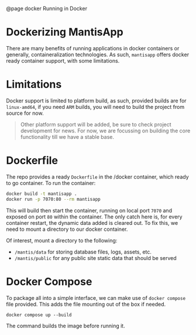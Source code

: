 @page docker Running in Docker

# Dockerizing MantisApp
There are many benefits of running applications in docker containers or generally, containeralization technologies. As such, `mantisapp` offers docker ready container support, with some limitations.

# Limitations
Docker support is limited to platform build, as such, provided builds are for `linux-amd64`, if you need `ARM` builds, you will need to build the project from source for now.
> Other platform support will be added, be sure to check project development for news. For now, we are focussing on building the core functionality till we have a stable base.

# Dockerfile
The repo provides a ready `Dockerfile` in the /docker container, which ready to go container. To run the container:

```bash
docker build -t mantisapp .
docker run -p 7070:80 --rm mantisapp
```

This will build then start the container, running on local port `7070` and exposed on port `80` within the container. The only catch here is, for every container restart, the dynamic data added is cleared out. To fix this, we need to mount a directory to our docker container.

Of interest, mount a directory to the following:
- `/mantis/data` for storing database files, logs, assets, etc.
- `/mantis/public` for any public site static data that should be served

# Docker Compose
To package all into a simple interface, we can make use of `docker compose` file provided. This adds the file mounting out of the box if needed.

```shell
docker compose up --build
```

The command builds the image before running it.
